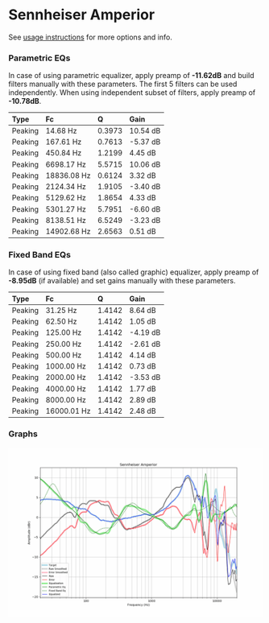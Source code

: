 # Sennheiser Amperior
See [usage instructions](https://github.com/jaakkopasanen/AutoEq#usage) for more options and info.

### Parametric EQs
In case of using parametric equalizer, apply preamp of **-11.62dB** and build filters manually
with these parameters. The first 5 filters can be used independently.
When using independent subset of filters, apply preamp of **-10.78dB**.

| Type    | Fc          |      Q | Gain     |
|:--------|:------------|:-------|:---------|
| Peaking | 14.68 Hz    | 0.3973 | 10.54 dB |
| Peaking | 167.61 Hz   | 0.7613 | -5.37 dB |
| Peaking | 450.84 Hz   | 1.2199 | 4.45 dB  |
| Peaking | 6698.17 Hz  | 5.5715 | 10.06 dB |
| Peaking | 18836.08 Hz | 0.6124 | 3.32 dB  |
| Peaking | 2124.34 Hz  | 1.9105 | -3.40 dB |
| Peaking | 5129.62 Hz  | 1.8654 | 4.33 dB  |
| Peaking | 5301.27 Hz  | 5.7951 | -6.60 dB |
| Peaking | 8138.51 Hz  | 6.5249 | -3.23 dB |
| Peaking | 14902.68 Hz | 2.6563 | 0.51 dB  |

### Fixed Band EQs
In case of using fixed band (also called graphic) equalizer, apply preamp of **-8.95dB**
(if available) and set gains manually with these parameters.

| Type    | Fc          |      Q | Gain     |
|:--------|:------------|:-------|:---------|
| Peaking | 31.25 Hz    | 1.4142 | 8.64 dB  |
| Peaking | 62.50 Hz    | 1.4142 | 1.05 dB  |
| Peaking | 125.00 Hz   | 1.4142 | -4.19 dB |
| Peaking | 250.00 Hz   | 1.4142 | -2.61 dB |
| Peaking | 500.00 Hz   | 1.4142 | 4.14 dB  |
| Peaking | 1000.00 Hz  | 1.4142 | 0.73 dB  |
| Peaking | 2000.00 Hz  | 1.4142 | -3.53 dB |
| Peaking | 4000.00 Hz  | 1.4142 | 1.77 dB  |
| Peaking | 8000.00 Hz  | 1.4142 | 2.89 dB  |
| Peaking | 16000.01 Hz | 1.4142 | 2.48 dB  |

### Graphs
![](./Sennheiser%20Amperior.png)